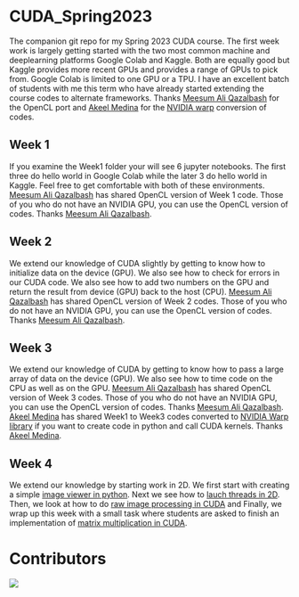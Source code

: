 # CUDA_Spring2023

The companion git repo for my Spring 2023 CUDA course. The first week work is largely getting started with the two most common machine and deeplearning platforms Google Colab and Kaggle. Both are equally good but Kaggle provides more recent GPUs and provides a range of GPUs to pick from. Google Colab is limited to one GPU or a TPU. I have an excellent batch of students with me this term who have already started extending the course codes to alternate frameworks. Thanks [Meesum Ali Qazalbash](https://github.com/Qazalbash) for the OpenCL port and [Akeel Medina](https://www.github.com/AkeelMedina22) for the [NVIDIA warp](https://github.com/nvidia/warp) conversion of codes.

## Week 1

If you examine the Week1 folder your will see 6 jupyter notebooks. The first three do hello world in Google Colab while the later 3 do hello world in Kaggle. Feel free to get comfortable with both of these environments. [Meesum Ali Qazalbash](https//github.com/Qazalbash) has shared OpenCL version of Week 1 code. Those of you who do not have an NVIDIA GPU, you can use the OpenCL version of codes. Thanks [Meesum Ali Qazalbash](https//github.com/Qazalbash).

## Week 2

We extend our knowledge of CUDA slightly by getting to know how to initialize data on the device (GPU). We also see how to check for errors in our CUDA code. We also see how to add two numbers on the GPU and return the result from device (GPU) back to the host (CPU). [Meesum Ali Qazalbash](https//github.com/Qazalbash) has shared OpenCL version of Week 2 codes. Those of you who do not have an NVIDIA GPU, you can use the OpenCL version of codes. Thanks [Meesum Ali Qazalbash](https//github.com/Qazalbash).

## Week 3

We extend our knowledge of CUDA by getting to know how to pass a large array of data on the device (GPU). We also see how to time code on the CPU as well as on the GPU. [Meesum Ali Qazalbash](https//github.com/Qazalbash) has shared OpenCL version of Week 3 codes. Those of you who do not have an NVIDIA GPU, you can use the OpenCL version of codes. Thanks [Meesum Ali Qazalbash](https//github.com/Qazalbash).
[Akeel Medina](https://www.github.com/AkeelMedina22) has shared Week1 to Week3 codes converted to [NVIDIA Warp library](https://github.com/nvidia/warp) if you want to create code in python and call CUDA kernels. Thanks [Akeel Medina](https://www.github.com/AkeelMedina22).

## Week 4

We extend our knowledge by starting work in 2D. We first start with creating a simple [image viewer in python](Week4/ImageViewer.ipynb). Next we see how to [lauch threads in 2D](Week4/Simple2D.ipynb). Then, we look at how to do [raw image processing in CUDA](Week4/RawImageProcessing.ipynb) and Finally, we wrap up this week with a small task where students are asked to finish an implementation of [matrix multiplication in CUDA](Week4/MatrixMultiplication_Task.ipynb).

# Contributors

<a href="https://github.com/mmmovania/CUDA_Spring2023/graphs/contributors">
  <img src="https://contrib.rocks/image?repo=mmmovania/CUDA_Spring2023" />
</a>
